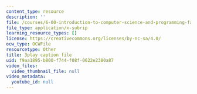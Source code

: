 ```yaml
---
content_type: resource
description: ''
file: /courses/6-00-introduction-to-computer-science-and-programming-fall-2008/f9aa1895b800f744f08f0622e2380a87_ZKBUu_ahSR4.srt
file_type: application/x-subrip
learning_resource_types: []
license: https://creativecommons.org/licenses/by-nc-sa/4.0/
ocw_type: OCWFile
resourcetype: Other
title: 3play caption file
uid: f9aa1895-b800-f744-f08f-0622e2380a87
video_files:
  video_thumbnail_file: null
video_metadata:
  youtube_id: null
---
```

